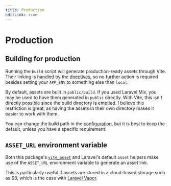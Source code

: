 ```yaml
---
title: Production
editLink: true
---
```


# Production

## Building for production

Running the `build` script will generate production-ready assets through Vite. Their linking is handled by the [directives](./usage#directives), so no further action is required besides setting your `APP_ENV` to something else than `local`.

By default, assets are built in `public/build`. If you used Laravel Mix, you may be used to have them generated in `public` directly. With Vite, this isn't directly possible since the build directory is emptied. I believe this restriction is great, as having the assets in their own directory makes it easier to work with them.

You can change the build path in the [configuration](./configuration), but it is best to keep the default, unless you have a specific requirement.

## `ASSET_URL` environment variable

Both this package's [`vite_asset`](./usage#assets) and Laravel's default `asset` helpers make use of the `ASSET_URL` environment variable to generate an asset link.

This is particularly useful if assets are stored in a cloud-based storage such as S3, which is the case with [Laravel Vapor](https://docs.vapor.build/1.0/projects/deployments.html#assets).
